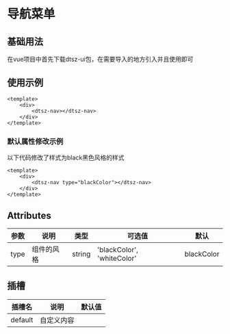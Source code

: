 # 导航菜单

## 基础用法
在vue项目中首先下载dtsz-ui包，在需要导入的地方引入并且使用即可

## 使用示例
```vue
<template>
    <div>
        <dtsz-nav></dtsz-nav>
    </div>
</template>
```

### 默认属性修改示例
以下代码修改了样式为black黑色风格的样式
```vue
<template>
    <div>
        <dtsz-nav type="blackColor"></dtsz-nav>
    </div>
</template>
```

## Attributes

| 参数          | 说明         | 类型    | 可选值                                             | 默认  |
| ------------- | ------------ | ------- | --------------------------------------------------| ----- |
| type         | 组件的风格        | string  | 'blackColor', 'whiteColor'                |  blackColor   | —     |

## 插槽

| 插槽名         | 说明         |  默认值  |
|-------------- | -----------  | --------- |
|default       |自定义内容  | 